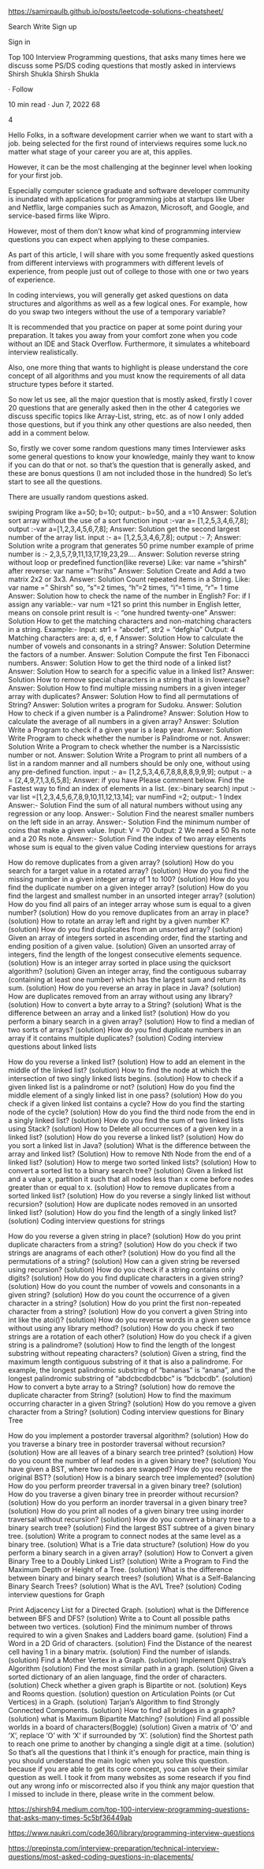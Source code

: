 https://samirpaulb.github.io/posts/leetcode-solutions-cheatsheet/



Search
Write
Sign up

Sign in





Top 100 Interview Programming questions, that asks many times
here we discuss some PS/DS coding questions that mostly asked in interviews
Shirsh Shukla
Shirsh Shukla

·
Follow

10 min read
·
Jun 7, 2022
68


4




Hello Folks, in a software development carrier when we want to start with a job. being selected for the first round of interviews requires some luck.no matter what stage of your career you are at, this applies.

However, it can be the most challenging at the beginner level when looking for your first job.

Especially computer science graduate and software developer community is inundated with applications for programming jobs at startups like Uber and Netflix, large companies such as Amazon, Microsoft, and Google, and service-based firms like Wipro.

However, most of them don’t know what kind of programming interview questions you can expect when applying to these companies.

As part of this article, I will share with you some frequently asked questions from different interviews with programmers with different levels of experience, from people just out of college to those with one or two years of experience.

In coding interviews, you will generally get asked questions on data structures and algorithms as well as a few logical ones. For example, how do you swap two integers without the use of a temporary variable?

It is recommended that you practice on paper at some point during your preparation. It takes you away from your comfort zone when you code without an IDE and Stack Overflow. Furthermore, it simulates a whiteboard interview realistically.

Also, one more thing that wants to highlight is please understand the core concept of all algorithms and you must know the requirements of all data structure types before it started.

So now let us see, all the major question that is mostly asked, firstly I cover 20 questions that are generally asked then in the other 4 categories we discuss specific topics like Array-List, string, etc.
as of now I only added those questions, but if you think any other questions are also needed, then add in a comment below.

So, firstly we cover some random questions many times Interviewer asks some general questions to know your knowledge, mainly they want to know if you can do that or not. so that’s the question that is generally asked, and these are bonus questions (I am not included those in the hundred)
So let’s start to see all the questions.

There are usually random questions asked.

swiping Program
like a=50;
b=10;
output:- b=50, and a =10
Answer: Solution
sort array without the use of a sort function
input :-var a= [1,2,5,3,4,6,7,8];
output :-var a=[1,2,3,4,5,6,7,8];
Answer: Solution
get the second largest number of the array list.
input :- a= [1,2,5,3,4,6,7,8];
output :- 7;
Answer: Solution
write a program that generates 50 prime number
example of prime number is :- 2,3,5,7,9,11,13,17,19,23,29….
Answer: Solution
reverse string without loop or predefined function(like reverse)
Like: var name =”shirsh”
after reverse: var name =”hsrihs”
Answer: Solution
Create and Add a two matrix 2x2 or 3x3.
Answer: Solution
Count repeated items in a String.
Like: var name =” Shirsh”
so, “s”=2 times, “h”=2 times, “i”=1 time, “r”= 1 time
Answer: Solution
how to check the name of the number in English?
For: if I assign any variable:- var num =121
so print this number in English letter, means on console print result is -:
“one hundred twenty-one”
Answer: Solution
How to get the matching characters and non-matching characters in a string.
Example:-
Input: str1 = “abcdef”, str2 = “defghia”
Output: 4
Matching characters are: a, d, e, f
Answer: Solution
How to calculate the number of vowels and consonants in a string?
Answer: Solution
Determine the factors of a number.
Answer: Solution
Compute the first Ten Fibonacci numbers.
Answer: Solution
How to get the third node of a linked list?
Answer: Solution
How to search for a specific value in a linked list?
Answer: Solution
How to remove special characters in a string that is in lowercase?
Answer: Solution
How to find multiple missing numbers in a given integer array with duplicates?
Answer: Solution
How to find all permutations of String?
Answer: Solution
writes a program for Sudoku.
Answer: Solution
How to check if a given number is a Palindrome?
Answer: Solution
How to calculate the average of all numbers in a given array?
Answer: Solution
Write a Program to check if a given year is a leap year.
Answer: Solution
Write Program to check whether the number is Palindrome or not.
Answer: Solution
Write a Program to check whether the number is a Narcissistic number or not.
Answer: Solution
Write a Program to print all numbers of a list in a random manner and all numbers should be only one, without using any pre-defined function.
input :- a= [1,2,5,3,4,6,7,8,8,8,8,9,9,9];
output :- a = [2,4,9,7,1,3,6,5,8];
Answer: if you have Please comment below.
Find the Fastest way to find an index of elements in a list. (ex:-binary search)
input :- var list =[1,2,3,4,5,6,7,8,9,10,11,12,13,14];
var numFind =2;
output:- 1 Index
Answer:- Solution
Find the sum of all natural numbers without using any regression or any loop.
Answer:- Solution
Find the nearest smaller numbers on the left side in an array.
Answer:- Solution
Find the minimum number of coins that make a given value.
Input: V = 70
Output: 2
We need a 50 Rs note and a 20 Rs note.
Answer:- Solution
Find the index of two array elements whose sum is equal to the given value
Coding interview questions for arrays

How do remove duplicates from a given array?
(solution)
How do you search for a target value in a rotated array?
(solution)
How do you find the missing number in a given integer array of 1 to 100? (solution)
How do you find the duplicate number on a given integer array?
(solution)
How do you find the largest and smallest number in an unsorted integer array?
(solution)
How do you find all pairs of an integer array whose sum is equal to a given number?
(solution)
How do you remove duplicates from an array in place?
(solution)
How to rotate an array left and right by a given number K?
(solution)
How do you find duplicates from an unsorted array?
(solution)
Given an array of integers sorted in ascending order, find the starting and ending position of a given value.
(solution)
Given an unsorted array of integers, find the length of the longest consecutive elements sequence.
(solution)
How is an integer array sorted in place using the quicksort algorithm? (solution)
Given an integer array, find the contiguous subarray (containing at least one number) which has the largest sum and return its sum.
(solution)
How do you reverse an array in place in Java?
(solution)
How are duplicates removed from an array without using any library? (solution)
How to convert a byte array to a String?
(solution)
What is the difference between an array and a linked list?
(solution)
How do you perform a binary search in a given array?
(solution)
How to find a median of two sorts of arrays?
(solution)
How do you find duplicate numbers in an array if it contains multiple duplicates?
(solution)
Coding interview questions about linked lists

How do you reverse a linked list?
(solution)
How to add an element in the middle of the linked list?
(solution)
How to find the node at which the intersection of two singly linked lists begins.
(solution)
How to check if a given linked list is a palindrome or not?
(solution)
How do you find the middle element of a singly linked list in one pass? (solution)
How do you check if a given linked list contains a cycle? How do you find the starting node of the cycle?
(solution)
How do you find the third node from the end in a singly linked list? (solution)
How do you find the sum of two linked lists using Stack?
(solution)
How to Delete all occurrences of a given key in a linked list?
(solution)
How do you reverse a linked list?
(solution)
How do you sort a linked list in Java?
(solution)
What is the difference between the array and linked list?
(Solution)
How to remove Nth Node from the end of a linked list?
(solution)
How to merge two sorted linked lists?
(solution)
How to convert a sorted list to a binary search tree?
(solution)
Given a linked list and a value x, partition it such that all nodes less than x come before nodes greater than or equal to x.
(solution)
How to remove duplicates from a sorted linked list?
(solution)
How do you reverse a singly linked list without recursion?
(solution)
How are duplicate nodes removed in an unsorted linked list?
(solution)
How do you find the length of a singly linked list?
(solution)
Coding interview questions for strings

How do you reverse a given string in place?
(solution)
How do you print duplicate characters from a string?
(solution)
How do you check if two strings are anagrams of each other?
(solution)
How do you find all the permutations of a string?
(solution)
How can a given string be reversed using recursion?
(solution)
How do you check if a string contains only digits?
(solution)
How do you find duplicate characters in a given string?
(solution)
How do you count the number of vowels and consonants in a given string? (solution)
How do you count the occurrence of a given character in a string? (solution)
How do you print the first non-repeated character from a string?
(solution)
How do you convert a given String into int like the atoi()?
(solution)
How do you reverse words in a given sentence without using any library method?
(solution)
How do you check if two strings are a rotation of each other?
(solution)
How do you check if a given string is a palindrome?
(solution)
How to find the length of the longest substring without repeating characters?
(solution)
Given a string, find the maximum length contiguous substring of it that is also a palindrome. For example, the longest palindromic substring of “bananas” is “anana”, and the longest palindromic substring of “abdcbcdbdcbbc” is “bdcbcdb”.
(solution)
How to convert a byte array to a String?
(solution)
how do remove the duplicate character from String?
(solution)
How to find the maximum occurring character in a given String? (solution)
How do you remove a given character from a String?
(solution)
Coding interview questions for Binary Tree

How do you implement a postorder traversal algorithm?
(solution)
How do you traverse a binary tree in postorder traversal without recursion?
(solution)
How are all leaves of a binary search tree printed?
(solution)
How do you count the number of leaf nodes in a given binary tree? (solution)
You have given a BST, where two nodes are swapped? How do you recover the original BST?
(solution)
How is a binary search tree implemented?
(solution)
How do you perform preorder traversal in a given binary tree?
(solution)
How do you traverse a given binary tree in preorder without recursion? (solution)
How do you perform an inorder traversal in a given binary tree?
(solution)
How do you print all nodes of a given binary tree using inorder traversal without recursion?
(solution)
How do you convert a binary tree to a binary search tree?
(solution)
Find the largest BST subtree of a given binary tree.
(solution)
Write a program to connect nodes at the same level as a binary tree. (solution)
What is a Trie data structure?
(solution)
How do you perform a binary search in a given array?
(solution)
How to Convert a given Binary Tree to a Doubly Linked List?
(solution)
Write a Program to Find the Maximum Depth or Height of a Tree.
(solution)
What is the difference between binary and binary search trees?
(solution)
What is a Self-Balancing Binary Search Trees?
(solution)
What is the AVL Tree?
(solution)
Coding interview questions for Graph

Print Adjacency List for a Directed Graph.
(solution)
what is the Difference between BFS and DFS?
(solution)
Write a to Count all possible paths between two vertices.
(solution)
Find the minimum number of throws required to win a given Snakes and Ladders board game.
(solution)
Find a Word in a 2D Grid of characters.
(solution)
Find the Distance of the nearest cell having 1 in a binary matrix.
(solution)
Find the number of islands.
(solution)
Find a Mother Vertex in a Graph.
(solution)
Implement Dijkstra’s Algorithm
(solution)
Find the most similar path in a graph.
(solution)
Given a sorted dictionary of an alien language, find the order of characters.
(solution)
Check whether a given graph is Bipartite or not.
(solution)
Keys and Rooms question.
(solution)
question on Articulation Points (or Cut Vertices) in a Graph.
(solution)
Tarjan’s Algorithm to find Strongly Connected Components.
(solution)
How to find all bridges in a graph?
(solution)
what is Maximum Bipartite Matching?
(solution)
Find all possible worlds in a board of characters(Boggle)
(solution)
Given a matrix of ‘O’ and ‘X’, replace ‘O’ with ‘X’ if surrounded by ‘X’.
(solution)
find the Shortest path to reach one prime to another by changing a single digit at a time.
(solution)
So that’s all the questions that I think it's enough for practice, main thing is you should understand the main logic when you solve this question.
because if you are able to get its core concept, you can solve their similar question as well.
I took it from many websites as some research if you find out any wrong info or miscorrected also if you think any major question that I missed to include in there, please write in the comment below.

https://shirsh94.medium.com/top-100-interview-programming-questions-that-asks-many-times-5c5bf36449ab

https://www.naukri.com/code360/library/programming-interview-questions

https://prepinsta.com/interview-preparation/technical-interview-questions/most-asked-coding-questions-in-placements/

